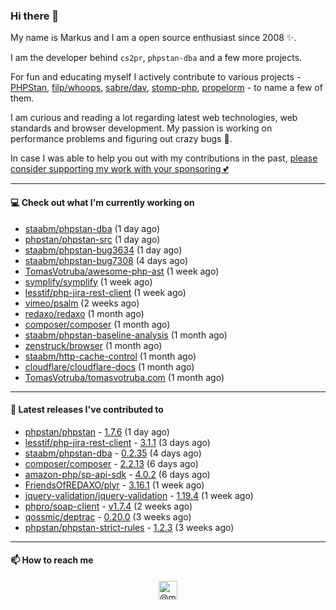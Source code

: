 ### Hi there 👋



My name is Markus and I am a open source enthusiast since 2008 ✨.

I am the developer behind `cs2pr`, `phpstan-dba` and a few more projects.

For fun and educating myself I actively contribute to various projects - [PHPStan](https://github.com/phpstan/phpstan-src), [filp/whoops](https://github.com/filp/whoops), [sabre/dav](https://github.com/sabre-io/dav), [stomp-php](https://github.com/stomp-php/stomp-php), [propelorm](https://github.com/propelorm) - to name a few of them.

I am curious and reading a lot regarding latest web technologies, web standards and browser development. My passion is working on performance problems and figuring out crazy bugs 🐜.

In case I was able to help you out with my contributions in the past, [please consider supporting my work with your sponsoring 💕](https://github.com/sponsors/staabm)


---

#### 💻 Check out what I'm currently working on

- [staabm/phpstan-dba](https://github.com/staabm/phpstan-dba) (1 day ago)
- [phpstan/phpstan-src](https://github.com/phpstan/phpstan-src) (1 day ago)
- [staabm/phpstan-bug3634](https://github.com/staabm/phpstan-bug3634) (1 day ago)
- [staabm/phpstan-bug7308](https://github.com/staabm/phpstan-bug7308) (4 days ago)
- [TomasVotruba/awesome-php-ast](https://github.com/TomasVotruba/awesome-php-ast) (1 week ago)
- [symplify/symplify](https://github.com/symplify/symplify) (1 week ago)
- [lesstif/php-jira-rest-client](https://github.com/lesstif/php-jira-rest-client) (1 week ago)
- [vimeo/psalm](https://github.com/vimeo/psalm) (2 weeks ago)
- [redaxo/redaxo](https://github.com/redaxo/redaxo) (1 month ago)
- [composer/composer](https://github.com/composer/composer) (1 month ago)
- [staabm/phpstan-baseline-analysis](https://github.com/staabm/phpstan-baseline-analysis) (1 month ago)
- [zenstruck/browser](https://github.com/zenstruck/browser) (1 month ago)
- [staabm/http-cache-control](https://github.com/staabm/http-cache-control) (1 month ago)
- [cloudflare/cloudflare-docs](https://github.com/cloudflare/cloudflare-docs) (1 month ago)
- [TomasVotruba/tomasvotruba.com](https://github.com/TomasVotruba/tomasvotruba.com) (1 month ago)

---

#### 🔭 Latest releases I've contributed to

- [phpstan/phpstan](https://github.com/phpstan/phpstan) - [1.7.6](https://github.com/phpstan/phpstan/releases/tag/1.7.6) (1 day ago)
- [lesstif/php-jira-rest-client](https://github.com/lesstif/php-jira-rest-client) - [3.1.1](https://github.com/lesstif/php-jira-rest-client/releases/tag/3.1.1) (3 days ago)
- [staabm/phpstan-dba](https://github.com/staabm/phpstan-dba) - [0.2.35](https://github.com/staabm/phpstan-dba/releases/tag/0.2.35) (4 days ago)
- [composer/composer](https://github.com/composer/composer) - [2.2.13](https://github.com/composer/composer/releases/tag/2.2.13) (6 days ago)
- [amazon-php/sp-api-sdk](https://github.com/amazon-php/sp-api-sdk) - [4.0.2](https://github.com/amazon-php/sp-api-sdk/releases/tag/4.0.2) (6 days ago)
- [FriendsOfREDAXO/plyr](https://github.com/FriendsOfREDAXO/plyr) - [3.16.1](https://github.com/FriendsOfREDAXO/plyr/releases/tag/3.16.1) (1 week ago)
- [jquery-validation/jquery-validation](https://github.com/jquery-validation/jquery-validation) - [1.19.4](https://github.com/jquery-validation/jquery-validation/releases/tag/1.19.4) (1 week ago)
- [phpro/soap-client](https://github.com/phpro/soap-client) - [v1.7.4](https://github.com/phpro/soap-client/releases/tag/v1.7.4) (2 weeks ago)
- [qossmic/deptrac](https://github.com/qossmic/deptrac) - [0.20.0](https://github.com/qossmic/deptrac/releases/tag/0.20.0) (3 weeks ago)
- [phpstan/phpstan-strict-rules](https://github.com/phpstan/phpstan-strict-rules) - [1.2.3](https://github.com/phpstan/phpstan-strict-rules/releases/tag/1.2.3) (3 weeks ago)

---

#### 📫 How to reach me

<p align="center">
<a href="https://twitter.com/@markusstaab" target="blank"><img align="center" src="https://cdn.jsdelivr.net/npm/simple-icons@3.0.1/icons/twitter.svg" alt="@markusstaab" height="30" width="30" /></a>
</p>
